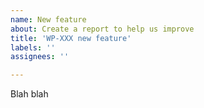 ```yaml
---
name: New feature
about: Create a report to help us improve
title: 'WP-XXX new feature'
labels: ''
assignees: ''

---
```


Blah blah
